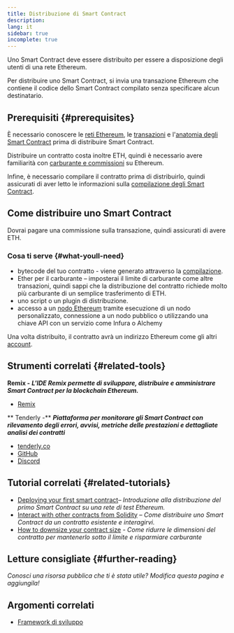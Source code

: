 ```yaml
---
title: Distribuzione di Smart Contract
description:
lang: it
sidebar: true
incomplete: true
---
```


Uno Smart Contract deve essere distribuito per essere a disposizione degli utenti di una rete Ethereum.

Per distribuire uno Smart Contract, si invia una transazione Ethereum che contiene il codice dello Smart Contract compilato senza specificare alcun destinatario.

## Prerequisiti {#prerequisites}

È necessario conoscere le [reti Ethereum](/developers/docs/networks/), le [transazioni](/developers/docs/transactions/) e l'[anatomia degli Smart Contract](/developers/docs/smart-contracts/anatomy/) prima di distribuire Smart Contract.

Distribuire un contratto costa inoltre ETH, quindi è necessario avere familiarità con [carburante e commissioni](/developers/docs/gas/) su Ethereum.

Infine, è necessario compilare il contratto prima di distribuirlo, quindi assicurati di aver letto le informazioni sulla [compilazione degli Smart Contract](/developers/docs/smart-contracts/compiling/).

## Come distribuire uno Smart Contract

Dovrai pagare una commissione sulla transazione, quindi assicurati di avere ETH.

### Cosa ti serve {#what-youll-need}

- bytecode del tuo contratto - viene generato attraverso la [compilazione](/developers/docs/smart-contracts/compiling/).
- Ether per il carburante – imposterai il limite di carburante come altre transazioni, quindi sappi che la distribuzione del contratto richiede molto più carburante di un semplice trasferimento di ETH.
- uno script o un plugin di distribuzione.
- accesso a un [nodo Ethereum](/developers/docs/nodes-and-clients/) tramite esecuzione di un nodo personalizzato, connessione a un nodo pubblico o utilizzando una chiave API con un servizio come Infura o Alchemy

<!-- TODO Elaborate on options: e.g. run a node, use a node as a service etc. -->

<!-- TODO! -->
<!-- ### Steps to deploy a smart contract -->

Una volta distribuito, il contratto avrà un indirizzo Ethereum come gli altri [account](/developers/docs/accounts/).

## Strumenti correlati {#related-tools}

**Remix -** **_L'IDE Remix permette di sviluppare, distribuire e amministrare Smart Contract per la blockchain Ethereum._**

- [Remix](https://remix.ethereum.org)

** Tenderly -** **_Piattaforma per monitorare gli Smart Contract con rilevamento degli errori, avvisi, metriche delle prestazioni e dettagliate analisi dei contratti_**

- [tenderly.co](https://tenderly.co/)
- [GitHub](https://github.com/Tenderly)
- [Discord](https://discord.gg/eCWjuvt)

## Tutorial correlati {#related-tutorials}

- [Deploying your first smart contract](/developers/tutorials/deploying-your-first-smart-contract/)_– Introduzione alla distribuzione del primo Smart Contract su una rete di test Ethereum._
- [Interact with other contracts from Solidity](/developers/tutorials/interact-with-other-contracts-from-solidity/) _– Come distribuire uno Smart Contract da un contratto esistente e interagirvi._
- [How to downsize your contract size](/developers/tutorials/downsizing-contracts-to-fight-the-contract-size-limit/) _- Come ridurre le dimensioni del contratto per mantenerlo sotto il limite e risparmiare carburante_

## Letture consigliate {#further-reading}

_Conosci una risorsa pubblica che ti è stata utile? Modifica questa pagina e aggiungila!_

## Argomenti correlati

- [Framework di sviluppo](/developers/docs/frameworks/)
